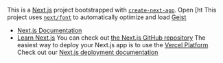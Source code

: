 This is a [Next.js](https://nextjs.rg) project bootstrapped with [`create-next-app`](https://nextjs.org/docs/app/api-reference/cli/create-next-app).
Open [ht
This project uses [`next/font`](https://nextjs.org/docs/app/building-your-application/optimizing/fonts) to automatically optimize and load [Geist](https://vercel.com/font)

- [Next.js Documentation](https://nextjs.org/docs)
- [Learn Next.js](https://nextjs.org/learn)
You can check out [the Next.js GitHub repository](https://github.com/vercel/next.js) 
The easiest way to deploy your Next.js app is to use the [Vercel Platform](https://vercel.com/new?utm_medium=defaulttemplate&filter=next.js&utm_source=create-next-app&utm_campaign=create-next-app-readme)
Check out our [Next.js deployment documentation](https://nextjs.org/docs/app/building-your-application/deploying)
